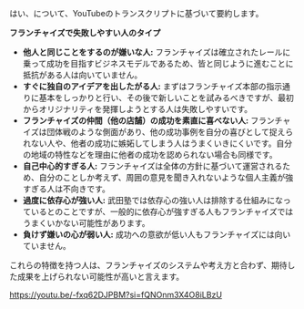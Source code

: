 はい、について、YouTubeのトランスクリプトに基づいて要約します。

**フランチャイズで失敗しやすい人のタイプ**

- **他人と同じことをするのが嫌いな人:** フランチャイズは確立されたレールに乗って成功を目指すビジネスモデルであるため、皆と同じように進むことに抵抗がある人は向いていません。
- **すぐに独自のアイデアを出したがる人:** まずはフランチャイズ本部の指示通りに基本をしっかりと行い、その後で新しいことを試みるべきですが、最初からオリジナリティを発揮しようとする人は失敗しやすいです。
- **フランチャイズの仲間（他の店舗）の成功を素直に喜べない人:** フランチャイズは団体戦のような側面があり、他の成功事例を自分の喜びとして捉えられない人や、他者の成功に嫉妬してしまう人はうまくいきにくいです。自分の地域の特性などを理由に他者の成功を認められない場合も同様です。
- **自己中心的すぎる人:** フランチャイズは全体の方針に基づいて運営されるため、自分のことしか考えず、周囲の意見を聞き入れないような個人主義が強すぎる人は不向きです。
- **過度に依存心が強い人:** 武田塾では依存心の強い人は排除する仕組みになっているとのことですが、一般的に依存心が強すぎる人もフランチャイズではうまくいかない可能性があります。
- **負けず嫌いの心が弱い人:** 成功への意欲が低い人もフランチャイズには向いていません。

これらの特徴を持つ人は、フランチャイズのシステムや考え方と合わず、期待した成果を上げられない可能性が高いと言えます。

https://youtu.be/-fxq62DJPBM?si=fQNOnm3X4O8iLBzU